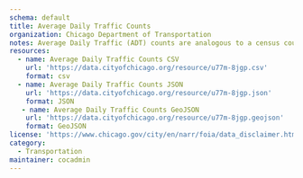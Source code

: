 ```yaml
---
schema: default
title: Average Daily Traffic Counts
organization: Chicago Department of Transportation
notes: Average Daily Traffic (ADT) counts are analogous to a census count of vehicles on city streets. These counts provide a close approximation to the actual number of vehicles passing through a given location on an average weekday. Since it is not possible to count every vehicle on every city street, sample counts are taken along larger streets to get an estimate of traffic on half-mile or one-mile street segments. ADT counts are used by city planners, transportation engineers, real-estate developers, marketers and many others for myriad planning and operational purposes. Last Updated: 4/18/2019. 
resources:
  - name: Average Daily Traffic Counts CSV
    url: 'https://data.cityofchicago.org/resource/u77m-8jgp.csv'
    format: csv
  - name: Average Daily Traffic Counts JSON
    url: 'https://data.cityofchicago.org/resource/u77m-8jgp.json'
    format: JSON
   - name: Average Daily Traffic Counts GeoJSON
    url: 'https://data.cityofchicago.org/resource/u77m-8jgp.geojson'
    format: GeoJSON
license: 'https://www.chicago.gov/city/en/narr/foia/data_disclaimer.html'
category:
  - Transportation
maintainer: cocadmin
---
```

